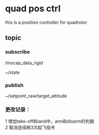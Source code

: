 # quad pos ctrl
this is a position controller for quadrotor
## topic
### subscribe
/mocap_data_rigid

~/state
### publish
~/setpoint_raw/target_attitude

### 更改记录：
1 增加take-off和land中，arm和disarm的判据<br>2 取消连续刷3次起飞指令
